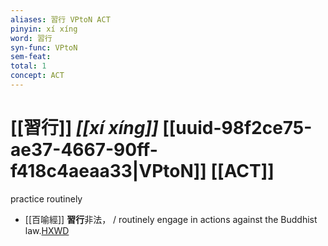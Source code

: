 ```yaml
---
aliases: 習行 VPtoN ACT
pinyin: xí xíng
word: 習行
syn-func: VPtoN
sem-feat: 
total: 1
concept: ACT 
---
```

# [[習行]] *[[xí xíng]]*  [[uuid-98f2ce75-ae37-4667-90ff-f418c4aeaa33|VPtoN]] [[ACT]]
practice routinely
 - [[百喻經]] **習行**非法， / routinely engage in actions against the Buddhist law.[HXWD](https://hxwd.org/textview.html?location=KR6b0066_T_004-0554b.26)